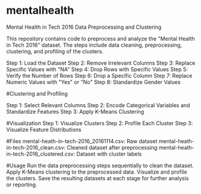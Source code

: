 # mentalhealth

Mental Health in Tech 2016 Data Preprocessing and Clustering

This repository contains code to preprocess and analyze the "Mental Health in Tech 2016" dataset. The steps include data cleaning, preprocessing, clustering, and profiling of the clusters.

Step 1: Load the Dataset
Step 2: Remove Irrelevant Columns
Step 3: Replace Specific Values with "NA"
Step 4: Drop Rows with Specific Values
Step 5: Verify the Number of Rows
Step 6: Drop a Specific Column
Step 7: Replace Numeric Values with "Yes" or "No"
Step 8: Standardize Gender Values

#Clustering and Profiling

Step 1: Select Relevant Columns
Step 2: Encode Categorical Variables and Standardize Features
Step 3: Apply K-Means Clustering

#Visualization
Step 1: Visualize Clusters
Step 2: Profile Each Cluster
Step 3: Visualize Feature Distributions

#Files
mental-heath-in-tech-2016_20161114.csv: Raw dataset
mental-heath-in-tech-2016_clean.csv: Cleaned dataset after preprocessing
mental-heath-in-tech-2016_clustered.csv: Dataset with cluster labels

#Usage
Run the data preprocessing steps sequentially to clean the dataset.
Apply K-Means clustering to the preprocessed data.
Visualize and profile the clusters.
Save the resulting datasets at each stage for further analysis or reporting.
